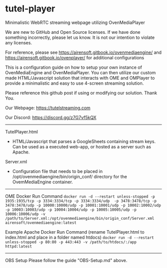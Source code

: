 # tutel-player
Minimalistic WebRTC streaming webpage utilizing OvenMediaPlayer

We are new to GitHub and Open Source licenses. If we have done something incorrectly, please let us know. It is not our intention to violate any licenses.

For reference, please see https://airensoft.gitbook.io/ovenmediaengine/ and https://airensoft.gitbook.io/ovenplayer/ for additional configurations

This is a configuration guide on how to setup your own instance of OvenMediaEngine and OvenMediaPlayer.  You can then utilize our custom made HTML/Javascript solution that interacts with OME and OMPlayer to provide a minimalistic and easy to use 4-screen streaming solution.

Please reference this github post if using or modifying our solution.  Thank You.

Our Webpage: https://tutelstreaming.com

Our Discord: https://discord.gg/z7G7vf5kQX

--------------------

TutelPlayer.html
* HTML/Javascript that parses a GoogleSheets containing stream keys. Can be used as a executed web-app, or hosted as a server such as Apache.

Server.xml
* Configuration file that needs to be placed in /opt/ovenmediaengine/bin/origin_conf/ directory for the OvemMediaEngine container.

--------------------

OME Docker Run Command
`docker run -d --restart unless-stopped -p 1935:1935/tcp -p 3334:3334/tcp -p 3334:3334/udp  -p 3478:3478/tcp -p 3478:3478/udp -p 10000:10000/udp -p 10001:10001/udp -p 10002:10002/udp -p 10003:10003/udp -p 10004:10004/udp -p 10005:10005/udp -p 10006:10006/udp -v /path/to/Server.xml:/opt/ovenmediaengine/bin/origin_conf/Server.xml airensoft/ovenmediaengine:latest`

Example Apache Docker Run Command (rename TutelPlayer.html to index.html and place in a folder named htdocs)
`docker run -d --restart unless-stopped -p 80:80 -p 443:443 -v /path/to/htdocs/:/app httpd:latest`

--------------------

OBS Setup
Please follow the guide "OBS-Setup.md" above.
